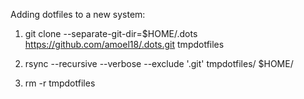 Adding dotfiles to a new system:

1) git clone --separate-git-dir=$HOME/.dots https://github.com/amoel18/.dots.git tmpdotfiles

2) rsync --recursive --verbose --exclude '.git' tmpdotfiles/ $HOME/

3) rm -r tmpdotfiles


